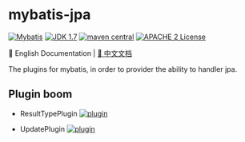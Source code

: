 # mybatis-jpa

[![Mybatis](https://img.shields.io/badge/mybatis-3.4.x-brightgreen.svg)](https://maven-badges.herokuapp.com/maven-central/org.mybatis/mybatis)
[![JDK 1.7](https://img.shields.io/badge/JDK-1.7-green.svg)]()
[![maven central](https://img.shields.io/badge/version-2.0.0-brightgreen.svg)](http://search.maven.org/#artifactdetails%7Ccom.github.cnsvili%7Cmybatis-jpa%7C2.0.0%7C)
[![APACHE 2 License](https://img.shields.io/badge/license-Apache2-blue.svg?style=flat)](LICENSE)

:book: English Documentation | [:book: 中文文档](README.md)

The plugins for mybatis, in order to provider the ability to handler jpa.

## Plugin boom

+ ResultTypePlugin [![plugin](https://img.shields.io/badge/plugin-resolved-green.svg)]()

+ UpdatePlugin [![plugin](https://img.shields.io/badge/plugin-building-yellow.svg)]()